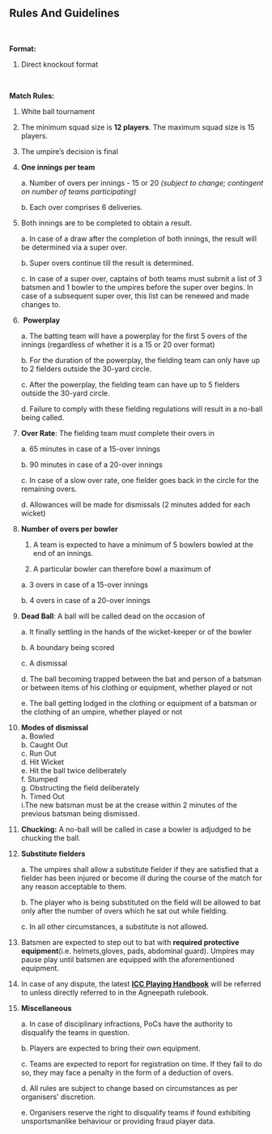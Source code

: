 ## **Rules And Guidelines**
<br> 

**Format:**

1.  Direct knockout format
   
  <br>
  
  **Match Rules:**

1. White ball tournament
    
2. The minimum squad size is **12 players**. The maximum squad size is 15 players.
    
3. The umpire’s decision is final
    
4. **One innings per team**
    
    a.  Number of overs per innings - 15 or 20 _(subject to change; contingent on number of teams participating)_
        
    b.  Each over comprises 6 deliveries.
        
5. Both innings are to be completed to obtain a result.
    
    a.  In case of a draw after the completion of both innings, the result will be determined 
        via a super over.
        
    b.  Super overs continue till the result is determined.
        
    c.  In case of a super over, captains of both teams must submit a list of 3 batsmen and 1 
        bowler to the umpires before the super over begins. In case of a subsequent super 
        over, this list can be renewed and made changes to.
        
6.  **Powerplay**
    
    a. The batting team will have a powerplay for the first 5 overs of the innings 
        (regardless of whether it is a 15 or 20 over format)
        
    b. For the duration of the powerplay, the fielding team can only have up to 2 fielders 
        outside the 30-yard circle.
        
    c. After the powerplay, the fielding team can have up to 5 fielders outside the 30-yard 
        circle.
        
    d. Failure to comply with these fielding regulations will result in a no-ball being called.
        

7.  **Over Rate**: The fielding team must complete their overs in
    
    a.  65 minutes in case of a 15-over innings
        
    b. 90 minutes in case of a 20-over innings
        
    c. In case of a slow over rate, one fielder goes back in the circle for the remaining 
       overs.
       
    d. Allowances will be made for dismissals (2 minutes added for each wicket)
   

8.  **Number of overs per bowler**
    
    1.  A team is expected to have a minimum of 5 bowlers bowled at the end of an innings.
        
    2.  A particular bowler can therefore bowl a maximum of
        
       a. 3 overs in case of a 15-over innings
        
       b. 4 overs in case of a 20-over innings
        

9. **Dead Ball**: A ball will be called dead on the occasion of
    
   a. It finally settling in the hands of the wicket-keeper or of the bowler
    
   b. A boundary being scored
    
   c. A dismissal
    
   d. The ball becoming trapped between the bat and person of a batsman or between items of 
       his clothing or equipment, whether played or not
    
   e. The ball getting lodged in the clothing or equipment of a batsman or the clothing of an 
      umpire, whether played or not
    

  10.  **Modes of dismissal**
    <br>   a. Bowled
    <br>   b. Caught Out
      <br> c. Run Out
      <br> d. Hit Wicket
     <br>  e. Hit the ball twice deliberately 
    <br>   f. Stumped
     <br>  g. Obstructing the field deliberately 
    <br>   h. Timed Out
<br>   i.The new batsman must be at the crease within 2 minutes of the previous batsman being 
          dismissed.

    
11.  **Chucking:** A no-ball will be called in case a bowler is adjudged to be chucking the 
                    ball.
    

12.  **Substitute fielders**
    
     a. The umpires shall allow a substitute fielder if they are satisfied that a fielder has 
        been injured or become ill during the course of the match for any reason acceptable to 
        them.
    
     b. The player who is being substituted on the field will be allowed to bat only after the 
        number of overs which he sat out while fielding. 
    
     c. In all other circumstances, a substitute is not allowed.
    

13. Batsmen are expected to step out to bat with **required protective equipment**(i.e. 
    helmets,gloves, pads, abdominal guard). Umpires may pause play until batsmen are equipped 
    with the aforementioned equipment.
    

14. In case of any dispute, the latest [**ICC Playing Handbook**](https://www.icc-cricket.com/about/the-icc/publications/playing-handbook) will be referred to unless directly referred to in the Agneepath rulebook.
    

15.  **Miscellaneous**

     a. In case of disciplinary infractions, PoCs have the authority to disqualify the teams 
        in question.
        
     b. Players are expected to bring their own equipment.
        
     c. Teams are expected to report for registration on time. If they fail to do so, they may 
        face a penalty in the form of a deduction of overs.
      
     d. All rules are subject to change based on circumstances as per organisers’ discretion.

     e. Organisers reserve the right to disqualify teams if found exhibiting unsportsmanlike 
        behaviour or providing fraud player data.
